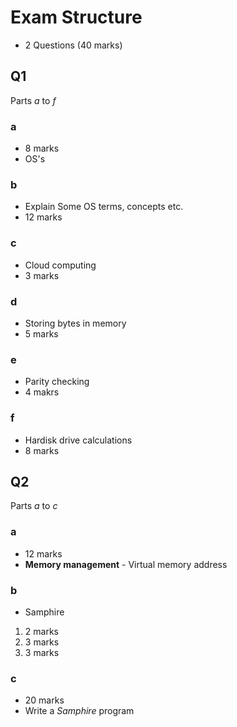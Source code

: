 # Exam Structure

- 2 Questions (40 marks)

## Q1
Parts *a* to *f*

### a
- 8 marks
- OS's
### b
- Explain Some OS terms, concepts etc.
- 12 marks
### c
- Cloud computing
- 3 marks
### d
- Storing bytes in memory
- 5 marks
### e
- Parity checking
- 4 makrs
### f
- Hardisk drive calculations
- 8 marks

## Q2
Parts *a* to *c*
### a
- 12 marks
- **Memory management** - Virtual memory address
### b
- Samphire
1. 2 marks
2. 3 marks
3. 3 marks
### c
- 20 marks
- Write a *Samphire* program